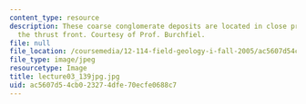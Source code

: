 ```yaml
---
content_type: resource
description: These coarse conglomerate deposits are located in close proximity to
  the thrust front. Courtesy of Prof. Burchfiel.
file: null
file_location: /coursemedia/12-114-field-geology-i-fall-2005/ac5607d54cb023274dfe70ecfe0688c7_lecture03_139jpg.jpg
file_type: image/jpeg
resourcetype: Image
title: lecture03_139jpg.jpg
uid: ac5607d5-4cb0-2327-4dfe-70ecfe0688c7
---
```

